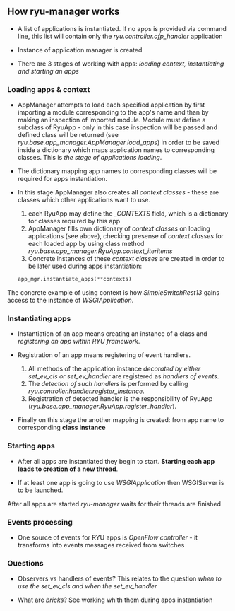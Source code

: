 ## How ryu-manager works

* A list of applications is instantiated. If no apps is provided via command line, this list will contain only the *ryu.controller.ofp_handler* application

* Instance of application manager is created

* There are 3 stages of working with apps: *loading context, instantiating and starting an apps*


### Loading apps & context

* AppManager attempts to load each specified application by first importing a module corresponding to the app's name and than by making an inspection of imported module. Module must define a subclass of RyuApp - only in this case inspection will be passed and defined class will be returned (see *ryu.base.app_manager.AppManager.load_apps*) in order to be saved inside a dictionary which maps application names to corresponding classes. This is *the stage of applications loading*.
    
* The dictionary mapping app names to corresponding classes will be required for apps instantiation.

* In this stage AppManager also creates all *context classes* - these are classes which other applications want to use.

    1. each RyuApp may define the *_CONTEXTS* field, which is a dictionary for classes required by this app
    2. AppManager fills own dictionary of *context classes* on loading applications (see above), checking presense of *context classes* for each loaded app by using class method *ryu.base.app_manager.RyuApp.context_iteritems*
    3. Concrete instances of these *context classes* are created in order to be later used during apps instantiation:
    ```python
    app_mgr.instantiate_apps(**contexts)
    ```
The concrete example of using context is how *SimpleSwitchRest13* gains access to the instance of *WSGIApplication*.


### Instantiating apps

* Instantiation of an app means creating an instance of a class and *registering an app within RYU framework*.

* Registration of an app means registering of event handlers.
    
    1. All methods of the application instance *decorated by either set_ev_cls or set_ev_handler* are registered as *handlers of events*. 
    2. The *detection of such handlers* is performed by calling *ryu.controller.handler.register_instance*.
    3. Registration of detected handler is the responsibility of RyuApp (*ryu.base.app_manager.RyuApp.register_handler*).
    
* Finally on this stage the another mapping is created: from app name to corresponding **class instance**


### Starting apps

* After all apps are instantiated they begin to start. **Starting each app leads to creation of a new thread**.

* If at least one app is going to use *WSGIApplication* then WSGIServer is to be launched.

After all apps are started *ryu-manager* waits for their threads are finished


### Events processing

* One source of events for RYU apps is *OpenFlow controller* - it transforms into events messages received from switches


### Questions

* Observers vs handlers of events? This relates to the question *when to use the set_ev_cls and when the set_ev_handler*

* What are *bricks*? See working whith them during apps instantiation

